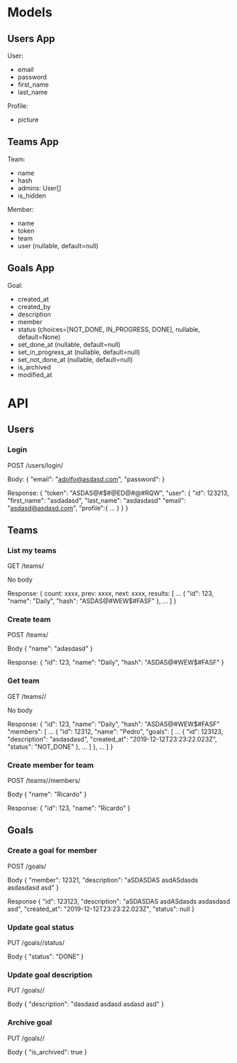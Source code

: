 # Models

## Users App

User:
- email
- password
- first_name
- last_name

Profile:
- picture

## Teams App

Team:
- name
- hash
- admins: User[]
- is_hidden

Member:
- name
- token
- team
- user (nullable, default=null)

## Goals App

Goal:
- created_at
- created_by
- description
- member
- status (choices=[NOT_DONE, IN_PROGRESS, DONE], nullable, default=None)
- set_done_at (nullable, default=null)
- set_in_progress_at (nullable, default=null)
- set_not_done_at (nullable, default=null)
- is_archived
- modified_at


# API

## Users

### Login

POST /users/login/

Body:
{
  "email": "adolfo@asdasd.com",
  "password":
}

Response:
{
  "token": "ASDAS@#$#@ED@#@#RQW",
  "user": {
    "id": 123213,
    "first_name": "asdadasd",
    "last_name": "asdasdasd"
    "email": "asdasd@asdasd.com",
    "profile":{
      ...
    }
  }
}

## Teams

### List my teams

GET /teams/

No body

Response:
{
  count: xxxx,
  prev: xxxx,
  next: xxxx,
  results: [
    ...
    {
      "id": 123,
      "name": "Daily",
      "hash": "ASDAS@#WEW$#FASF"
    },
    ...
  ]
}

### Create team

POST /teams/

Body
{
  "name": "adasdasd"
}

Response:
{
  "id": 123,
  "name": "Daily",
  "hash": "ASDAS@#WEW$#FASF"
}

### Get team

GET /teams/<id>/

No body

Response:
{
  "id": 123,
  "name": "Daily",
  "hash": "ASDAS@#WEW$#FASF"
  "members": [
    ...
    {
      "id": 12312,
      "name": "Pedro",
      "goals": [
        ...
        {
          "id": 123123,
          "description": "asdasdasd",
          "created_at": "2019-12-12T23:23:22.023Z",
          "status": "NOT_DONE"
        },
        ...
      ]
    },
    ...
  ]
}

### Create member for team

POST /teams/<id>/members/

Body
{
  "name": "Ricardo"
}

Response:
{
  "id": 123,
  "name": "Ricardo"
}

## Goals

### Create a goal for member

POST /goals/

Body
{
  "member": 12321,
  "description": "aSDASDAS asdASdasds asdasdasd asd"
}

Response
{
  "id": 123123,
  "description": "aSDASDAS asdASdasds asdasdasd asd",
  "created_at": "2019-12-12T23:23:22.023Z",
  "status": null
}

### Update goal status

PUT /goals/<id>/status/

Body
{
  "status": "DONE"
}

### Update goal description

PUT /goals/<id>/

Body
{
  "description": "dasdasd asdasd asdasd asd"
}

### Archive goal

PUT /goals/<id>/

Body
{
  "is_archived": true
}
